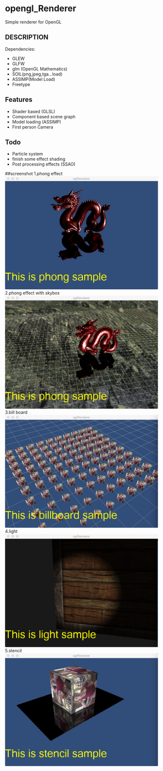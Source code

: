 # opengl_Renderer
Simple renderer for OpenGL

## DESCRIPTION

Dependencies:

* GLEW
* GLFW
* glm (OpenGL Mathematics)
* SOIL(png,jpeg,tga...load)
* ASSIMP(Model Load)
* Freetype

## Features

* Shader based (GLSL)
* Component based scene graph
* Model loading (ASSIMP)
* First person Camera

## Todo
* Particle system
* finish some effect shading
* Post processing effects (SSAO)

##screenshot
1.phong effect
![screenshot](https://github.com/zc5872061/opengl_Renderer/blob/master/screenshot/1.png) 
2.phong effect with skybox
![screenshot](https://github.com/zc5872061/opengl_Renderer/blob/master/screenshot/2.png)
3.bill board
![screenshot](https://github.com/zc5872061/opengl_Renderer/blob/master/screenshot/3.jpg) 
4.light
![screenshot](https://github.com/zc5872061/opengl_Renderer/blob/master/screenshot/4.png)
5.stencil
![screenshot](https://github.com/zc5872061/opengl_Renderer/blob/master/screenshot/5.jpg)
